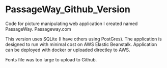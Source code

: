 # PassageWay_Github_Version

Code for picture manipulating web application I created named PassageWay.  Passageway.com

This version uses SQLite (I have others using PostGres).  The application is designed to run with minimal cost on AWS Elastic Beanstalk.  Application can be deployed with docker or uploaded directley to AWS.

Fonts file was too large to upload to Github.
